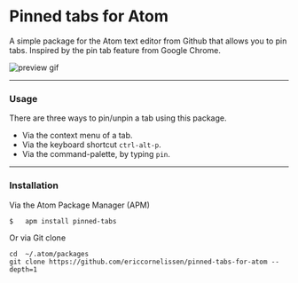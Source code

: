 # Pinned tabs for Atom

A simple package for the Atom text editor from Github that allows you to pin tabs. Inspired by the pin tab feature from Google Chrome.

![preview gif](http://i.imgur.com/PbOOtbV.gif)

* * *

### Usage
There are three ways to pin/unpin a tab using this package.
- Via the context menu of a tab.
- Via the keyboard shortcut ```ctrl-alt-p```.
- Via the command-palette, by typing ```pin```.

* * *

### Installation
Via the Atom Package Manager (APM)
```
$   apm install pinned-tabs
```

Or via Git clone
```
cd  ~/.atom/packages
git clone https://github.com/ericcornelissen/pinned-tabs-for-atom --depth=1
```
